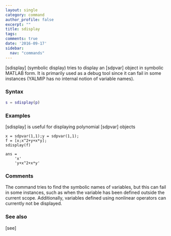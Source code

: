 ```yaml
---
layout: single
category: command
author_profile: false
excerpt: ""
title: sdisplay
tags:
comments: true
date: '2016-09-17'
sidebar:
  nav: "commands"
---
```


[sdisplay] (symbolic display) tries to display an [sdpvar] object in symbolic MATLAB form. It is primarily used as a debug tool since it can fail in some instances (YALMIP has no internal notion of variable names).

### Syntax

````matlab
s = sdisplay(p)
````

### Examples

[sdisplay] is useful for displaying polynomial [sdpvar] objects
````matlabb
x = sdpvar(1,1);y = sdpvar(1,1);
f = [x;x^2+y+x*y];
sdisplay(f)

ans =
    'x'
    'y+x^2+x*y'
````

### Comments
The command tries to find the symbolic names of variables, but this can fail in some instances, such as when the variable has been defined outside the current scope. Additionally, variables defined using nonlinear operators can currently not be displayed.

### See also
[see]
